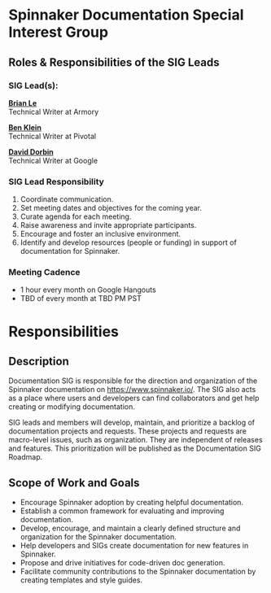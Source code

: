 # Spinnaker Documentation Special Interest Group

## Roles & Responsibilities of the SIG Leads

### SIG Lead(s):

**[Brian Le](https://github.com/brian-armory)**  
Technical Writer at Armory

**[Ben Klein](https://github.com/fifthposition)**  
Technical Writer at Pivotal

**[David Dorbin](https://github.com/dorbin)**  
Technical Writer at Google

### SIG Lead Responsibility

1. Coordinate communication.
2. Set meeting dates and objectives for the coming year.
3. Curate agenda for each meeting.
4. Raise awareness and invite appropriate participants.
5. Encourage and foster an inclusive environment.
6. Identify and develop resources (people or funding) in support of documentation for Spinnaker.


### Meeting Cadence
 - 1 hour every month on Google Hangouts
 - TBD of every month at TBD PM PST

# Responsibilities

## Description

Documentation SIG is responsible for the direction and organization of the Spinnaker documentation on https://www.spinnaker.io/. The SIG also acts as a place where users and developers can find collaborators and get help creating or modifying documentation.

SIG leads and members will develop, maintain, and prioritize a backlog of documentation projects and requests. These projects and requests are macro-level issues, such as organization. They are independent of releases and features.  This prioritization will be published as the Documentation SIG Roadmap.

## Scope of Work and Goals

* Encourage Spinnaker adoption by creating helpful documentation.
* Establish a common framework for evaluating and improving documentation.
* Develop, encourage, and maintain a clearly defined structure and organization for the Spinnaker documentation.
* Help developers and SIGs create documentation for new features in Spinnaker.
* Propose and drive initiatives for code-driven doc generation.
* Facilitate community contributions to the Spinnaker documentation by creating templates and style guides.
